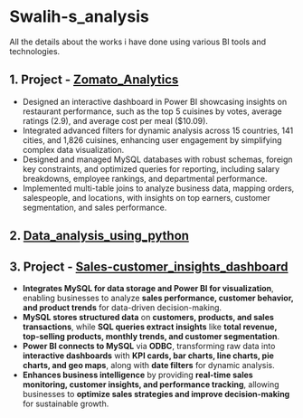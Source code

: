 # Swalih-s_analysis
All the details about the works i have done using various BI tools and technologies.

## 1. Project - [Zomato_Analytics](https://swalih-works.github.io/Zomato_Analytics/)

- Designed an interactive dashboard in Power BI showcasing insights on restaurant performance, such as the top 5 cuisines by votes, average ratings (2.9), and average cost per meal ($10.09). 
- Integrated advanced filters for dynamic analysis across 15 countries, 141 cities, and 1,826 cuisines, enhancing user engagement by simplifying complex data visualization.
- Designed and managed MySQL databases with robust schemas, foreign key constraints, and optimized queries for reporting, including salary breakdowns, employee rankings, and departmental performance.
- Implemented multi-table joins to analyze business data, mapping orders, salespeople, and locations, with insights on top earners, customer segmentation, and sales performance.

## 2. [Data_analysis_using_python](https://swalih-works.github.io/data-science-works/)

## 3. Project - [Sales-customer_insights_dashboard](https://swalih-works.github.io/Sales-customer_insights_dashboard/)

- **Integrates MySQL for data storage and Power BI for visualization**, enabling businesses to analyze **sales performance, customer behavior, and product trends** for data-driven decision-making.
- **MySQL stores structured data** on **customers, products, and sales transactions**, while **SQL queries extract insights** like **total revenue, top-selling products, monthly trends, and customer segmentation**.
- **Power BI connects to MySQL** via **ODBC**, transforming raw data into **interactive dashboards** with **KPI cards, bar charts, line charts, pie charts, and geo maps**, along with **date filters** for dynamic      analysis.
- **Enhances business intelligence** by providing **real-time sales monitoring, customer insights, and performance tracking**, allowing businesses to **optimize sales strategies and improve decision-making** for      sustainable growth.  

